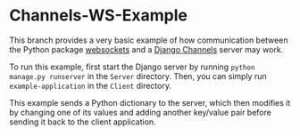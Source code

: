 # Channels-WS-Example

This branch provides a very basic example of how communication between the Python package [websockets](https://websockets.readthedocs.io/en/stable/) and a [Django Channels](https://channels.readthedocs.io/en/stable/) server may work.

To run this example, first start the Django server by running `python manage.py runserver` in the `Server` directory.
Then, you can simply run `example-application` in the `Client` directory.

This example sends a Python dictionary to the server, which then modifies it by changing one of its values and adding another key/value pair before sending it back to the client application.
